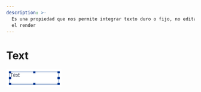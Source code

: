 ```yaml
---
description: >-
  Es una propiedad que nos permite integrar texto duro o fijo, no editable desde
  el render
---
```


# Text

![](../../../.gitbook/assets/image%20%28191%29.png)

